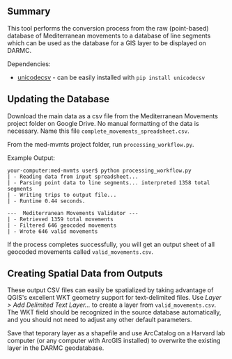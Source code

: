 Summary
--------------
This tool performs the conversion process from the raw (point-based) database of Mediterranean movements to a database of line segments which can be used as the database for a GIS layer to be displayed on DARMC.

Dependencies:
* [unicodecsv](https://github.com/jdunck/python-unicodecsv) - can be easily installed with ```pip install unicodecsv```

Updating the Database
--------------------
Download the main data as a csv file from the Mediterranean Movements project folder on Google Drive. No manual formatting of the data is necessary. Name this file ```complete_movements_spreadsheet.csv```.

From the med-mvmts project folder, run ```processing_workflow.py```.

Example Output:
```
your-computer:med-mvmts user$ python processing_workflow.py
| - Reading data from input spreadsheet...
| - Parsing point data to line segments... interpreted 1358 total segments
| - Writing trips to output file...
| - Runtime 0.44 seconds.

---  Mediterranean Movements Validator ---
| - Retrieved 1359 total movements
| - Filtered 646 geocoded movements
| - Wrote 646 valid movements
```

If the process completes successfully, you will get an output sheet of all geocoded movements called ```valid_movements.csv```.


Creating Spatial Data from Outputs 
-------------------- 
These output CSV files can easily be spatialized by taking advantage of QGIS's excellent WKT geometry support for text-delimited files. Use *Layer > Add Delimited Text Layer...* to create a layer from ```valid_movements.csv```. The WKT field should be recognized in the source database automatically, and you should not need to adjust any other default parameters.

Save that teporary layer as a shapefile and use ArcCatalog on a Harvard lab computer (or any computer with ArcGIS installed) to overwrite the existing layer in the DARMC geodatabase.
